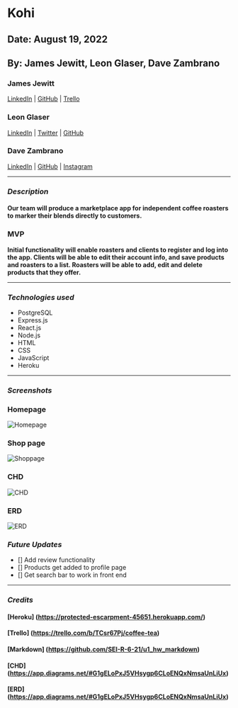 # Kohi

## Date: August 19, 2022

## By: James Jewitt, Leon Glaser, Dave Zambrano

### James Jewitt

[LinkedIn](https://www.linkedin.com/in/james-jewitt/) |
[GitHub](https://github.com/jamest7783) |
[Trello](https://trello.com/b/Mc0uEhTG/quickchart)

### Leon Glaser

[LinkedIn](https://www.linkedin.com/in/leon-glaser) |
[Twitter](https://twitter.com/sirescapist) |
[GitHub](https://github.com/lnglaser)

### Dave Zambrano

[LinkedIn](https://www.linkedin.com/in/davezambr/) |
[GitHub](https://github.com/dzambr13) |
[Instagram](https://www.instagram.com/dayvuhh/)

---

### **_Description_**

#### **Our team will produce a marketplace app for independent coffee roasters to marker their blends directly to customers.**

### MVP

**Initial functionality will enable roasters and clients to register and log into the app. Clients will be able to edit their account info, and save products and roasters to a list. Roasters will be able to add, edit and delete products that they offer.**

---

### **_Technologies used_**

- PostgreSQL
- Express.js
- React.js
- Node.js
- HTML
- CSS
- JavaScript
- Heroku

---

### **_Screenshots_**

### Homepage

![Homepage](https://cdn.discordapp.com/attachments/994991543712751756/1010173635534803064/unknown.png)

### Shop page

![Shoppage](https://cdn.discordapp.com/attachments/994991543712751756/1010173991710883870/unknown.png)

### CHD

![CHD](https://cdn.discordapp.com/attachments/994991543712751756/1010173201176854578/unknown.png)

### ERD

![ERD](https://cdn.discordapp.com/attachments/994991543712751756/1010173380370116668/unknown.png)

### **_Future Updates_**

- [] Add review functionality
- [] Products get added to profile page
- [] Get search bar to work in front end

---

### **_Credits_**

#### [Heroku] (https://protected-escarpment-45651.herokuapp.com/)

#### [Trello] (https://trello.com/b/TCsr67Pj/coffee-tea)

#### [Markdown] (https://github.com/SEI-R-6-21/u1_hw_markdown)

#### [CHD] (https://app.diagrams.net/#G1gELoPxJ5VHsygp6CLoENQxNmsaUnLiUx)

#### [ERD] (https://app.diagrams.net/#G1gELoPxJ5VHsygp6CLoENQxNmsaUnLiUx)

